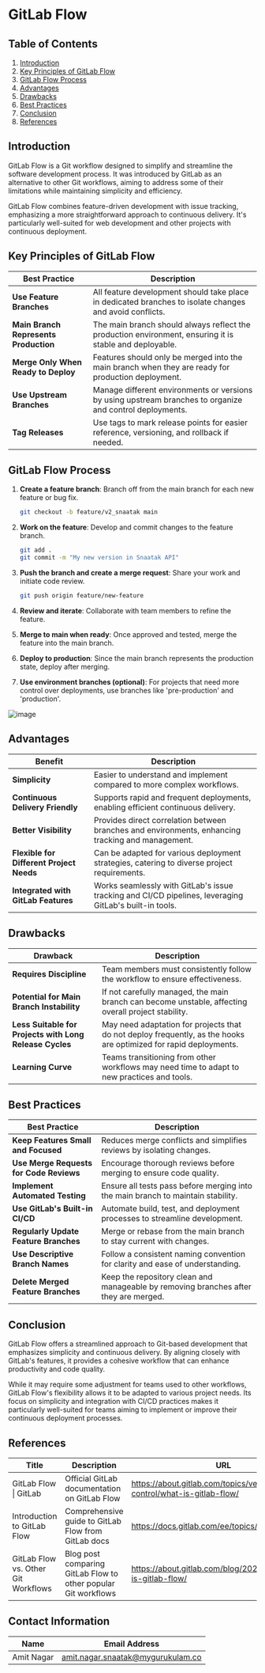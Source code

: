 # GitLab Flow 

## Table of Contents

1. [Introduction](#introduction)
2. [Key Principles of GitLab Flow](#key-principles-of-gitlab-flow)
3. [GitLab Flow Process](#gitlab-flow-process)
4. [Advantages](#advantages)
5. [Drawbacks](#drawbacks)
6. [Best Practices](#best-practices)
7. [Conclusion](#conclusion)
8. [References](#references)

## Introduction

GitLab Flow is a Git workflow designed to simplify and streamline the software development process. It was introduced by GitLab as an alternative to other Git workflows, aiming to address some of their limitations while maintaining simplicity and efficiency.

GitLab Flow combines feature-driven development with issue tracking, emphasizing a more straightforward approach to continuous delivery. It's particularly well-suited for web development and other projects with continuous deployment.

## Key Principles of GitLab Flow

| Best Practice                               | Description                                                        |
|---------------------------------------------|--------------------------------------------------------------------|
| **Use Feature Branches**                   | All feature development should take place in dedicated branches to isolate changes and avoid conflicts. |
| **Main Branch Represents Production**       | The main branch should always reflect the production environment, ensuring it is stable and deployable. |
| **Merge Only When Ready to Deploy**         | Features should only be merged into the main branch when they are ready for production deployment. |
| **Use Upstream Branches**                   | Manage different environments or versions by using upstream branches to organize and control deployments. |
| **Tag Releases**                           | Use tags to mark release points for easier reference, versioning, and rollback if needed. |

## GitLab Flow Process

1. **Create a feature branch**: Branch off from the main branch for each new feature or bug fix.

    ```bash
    git checkout -b feature/v2_snaatak main
    ```

2. **Work on the feature**: Develop and commit changes to the feature branch.

    ```bash
    git add .
    git commit -m "My new version in Snaatak API"
    ```

3. **Push the branch and create a merge request**: Share your work and initiate code review.

    ```bash
    git push origin feature/new-feature
    ```

4. **Review and iterate**: Collaborate with team members to refine the feature.

5. **Merge to main when ready**: Once approved and tested, merge the feature into the main branch.

6. **Deploy to production**: Since the main branch represents the production state, deploy after merging.

7. **Use environment branches (optional)**: For projects that need more control over deployments, use branches like 'pre-production' and 'production'.

![image](https://github.com/user-attachments/assets/ae3e39e5-8aba-47fd-9b20-69531c9ef79e)



## Advantages

| Benefit                                  | Description                                                        |
|------------------------------------------|--------------------------------------------------------------------|
| **Simplicity**                           | Easier to understand and implement compared to more complex workflows. |
| **Continuous Delivery Friendly**         | Supports rapid and frequent deployments, enabling efficient continuous delivery. |
| **Better Visibility**                    | Provides direct correlation between branches and environments, enhancing tracking and management. |
| **Flexible for Different Project Needs** | Can be adapted for various deployment strategies, catering to diverse project requirements. |
| **Integrated with GitLab Features**      | Works seamlessly with GitLab's issue tracking and CI/CD pipelines, leveraging GitLab's built-in tools. |

## Drawbacks

| Drawback                                   | Description                                                        |
|--------------------------------------------|--------------------------------------------------------------------|
| **Requires Discipline**                   | Team members must consistently follow the workflow to ensure effectiveness. |
| **Potential for Main Branch Instability**  | If not carefully managed, the main branch can become unstable, affecting overall project stability. |
| **Less Suitable for Projects with Long Release Cycles** | May need adaptation for projects that do not deploy frequently, as the hooks are optimized for rapid deployments. |
| **Learning Curve**                        | Teams transitioning from other workflows may need time to adapt to new practices and tools. |

## Best Practices

| Best Practice                               | Description                                                        |
|---------------------------------------------|--------------------------------------------------------------------|
| **Keep Features Small and Focused**        | Reduces merge conflicts and simplifies reviews by isolating changes. |
| **Use Merge Requests for Code Reviews**    | Encourage thorough reviews before merging to ensure code quality. |
| **Implement Automated Testing**            | Ensure all tests pass before merging into the main branch to maintain stability. |
| **Use GitLab's Built-in CI/CD**             | Automate build, test, and deployment processes to streamline development. |
| **Regularly Update Feature Branches**      | Merge or rebase from the main branch to stay current with changes. |
| **Use Descriptive Branch Names**            | Follow a consistent naming convention for clarity and ease of understanding. |
| **Delete Merged Feature Branches**         | Keep the repository clean and manageable by removing branches after they are merged. |

## Conclusion

GitLab Flow offers a streamlined approach to Git-based development that emphasizes simplicity and continuous delivery. By aligning closely with GitLab's features, it provides a cohesive workflow that can enhance productivity and code quality.

While it may require some adjustment for teams used to other workflows, GitLab Flow's flexibility allows it to be adapted to various project needs. Its focus on simplicity and integration with CI/CD practices makes it particularly well-suited for teams aiming to implement or improve their continuous deployment processes.

## References

| Title | Description | URL |
|-------|-------------|-----|
| GitLab Flow \| GitLab | Official GitLab documentation on GitLab Flow | https://about.gitlab.com/topics/version-control/what-is-gitlab-flow/ |
| Introduction to GitLab Flow | Comprehensive guide to GitLab Flow from GitLab docs | https://docs.gitlab.com/ee/topics/gitlab_flow.html |
| GitLab Flow vs. Other Git Workflows | Blog post comparing GitLab Flow to other popular Git workflows | https://about.gitlab.com/blog/2020/03/05/what-is-gitlab-flow/ |

## Contact Information 
|Name|Email Address|
|:---:|:---:|
|Amit Nagar|amit.nagar.snaatak@mygurukulam.co|
